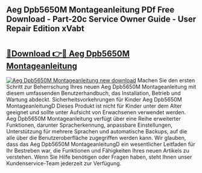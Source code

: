 ## Aeg Dpb5650M Montageanleitung PDf Free Download - Part-20c Service Owner Guide - User Repair Edition xVabt

# <h2><a href="http://df7x6m.blite.top/?on=Aeg+Dpb5650M+Montageanleitung">🔗Download 👉🔴 Aeg Dpb5650M Montageanleitung</a></h2>

[![Aeg Dpb5650M Montageanleitung new download](https://i.imgur.com/lujVjoI.png)](http://df7x6m.blite.top/?on=Aeg+Dpb5650M+Montageanleitung)
Machen Sie den ersten Schritt zur Beherrschung Ihres neuen Aeg Dpb5650M Montageanleitung mit diesem umfassenden Benutzerhandbuch, das Installation, Betrieb und Wartung abdeckt. Sicherheitsvorkehrungen für Kinder Aeg Dpb5650M MontageanleitungD Dieses Produkt ist nicht für Kinder unter dem Alter geeignet und sollte unter Aufsicht von Erwachsenen verwendet werden. Aeg Dpb5650M Montageanleitung verfügt über eine Reihe erweiterter Funktionen, darunter Spracherkennung, anpassbare Einstellungen, Unterstützung für mehrere Sprachen und automatische Backups, auf die alle über die Benutzeroberfläche zugegriffen werden kann. Wir glauben, dass das Aeg Dpb5650M MontageanleitungD ein wesentlicher Leitfaden für Ihr Bestreben war, die Funktionen und Fähigkeiten Ihres neuen Artikels zu verstehen. Wenn Sie Hilfe benötigen oder Fragen haben, steht Ihnen unser Kundenservice-Team jederzeit zur Verfügung.
